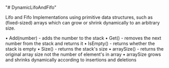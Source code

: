 "# DynamicLifoAndFifo" 

Lifo and Fifo Implementations using primitive data structures, such as (fixed-sized) arrays which can grow or shrink dynamically to an arbitrary size.

• Add(number) - adds the number to the stack
• Get() - removes the next number from the stack and returns it
• IsEmpty() - returns whether the stack is empty
• Size() - returns the stack's size
• arraySize() - returns the original array size not the number of element's in array
• arraySize grows and shrinks dynamically according to insertions and deletions
